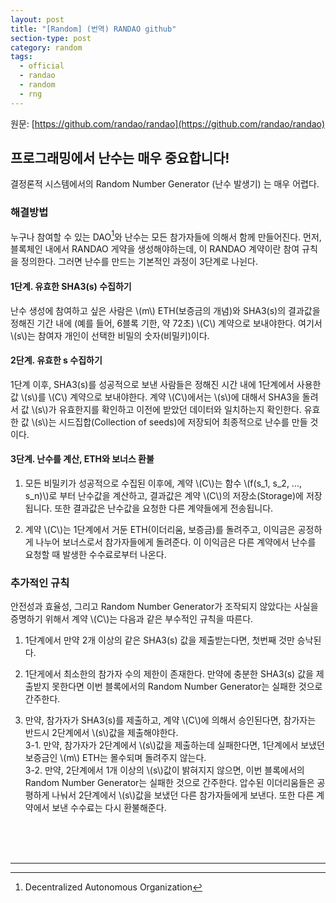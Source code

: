```yaml
---
layout: post
title: "[Random] (번역) RANDAO github"
section-type: post
category: random
tags:
  - official
  - randao
  - random
  - rng
---
```


원문: [https://github.com/randao/randao](https://github.com/randao/randao)

## 프로그래밍에서 난수는 매우 중요합니다!

결정론적 시스템에서의 Random Number Generator (난수 발생기) 는 매우 어렵다.

### 해결방법

누구나 참여할 수 있는 DAO[^1]와 난수는 모든 참가자들에 의해서 함께 만들어진다. 먼저, 블록체인 내에서 RANDAO 게약을 생성해야하는데, 이 RANDAO 계약이란 참여 규칙을 정의한다. 그러면 난수를 만드는 기본적인 과정이 3단계로 나뉜다.

#### 1단계. 유효한 SHA3(s) 수집하기

난수 생성에 참여하고 싶은 사람은 \\(m\\) ETH(보증금의 개념)와 SHA3(s)의 결과값을 정해진 기간 내에 (예를 들어, 6블록 기한, 약 72초) \\(C\\) 계약으로 보내야한다. 여기서 \\(s\\)는 참여자 개인이 선택한 비밀의 숫자(비밀키)이다.

#### 2단계. 유효한 s 수집하기

1단계 이후, SHA3(s)를 성공적으로 보낸 사람들은 정해진 시간 내에 1단계에서 사용한 값 \\(s\\)를 \\(C\\) 계약으로 보내야한다. 계약 \\(C\\)에서는 \\(s\\)에 대해서 SHA3을 돌려서 값 \\(s\\)가 유효한지를 확인하고 이전에 받았던 데이터와 일치하는지 확인한다. 유효한 값 \\(s\\)는 시드집합(Collection of seeds)에 저장되어 최종적으로 난수를 만들 것이다.

#### 3단계. 난수를 계산, ETH와 보너스 환불

1. 모든 비밀키가 성공적으로 수집된 이후에, 계약 \\(C\\)는 함수 \\(f(s_1, s_2, ..., s_n)\\)로 부터 난수값을 계산하고, 결과값은 계약 \\(C\\)의 저장소(Storage)에 저장됩니다. 또한 결과값은 난수값을 요청한 다른 계약들에게 전송됩니다.

2. 계약 \\(C\\)는 1단계에서 거둔 ETH(이더리움, 보증금)를 돌려주고, 이익금은 공정하게 나누어 보너스로서 참가자들에게 돌려준다. 이 이익금은 다른 계약에서 난수를 요청할 때 발생한 수수료로부터 나온다.

### 추가적인 규칙

안전성과 효율성, 그리고 Random Number Generator가 조작되지 않았다는 사실을 증명하기 위해서 계약 \\(C\\)는 다음과 같은 부수적인 규칙을 따른다.

1. 1단계에서 만약 2개 이상의 같은 SHA3(s) 값을 제출받는다면, 첫번째 것만 승낙된다.

2. 1단게에서 최소한의 참가자 수의 제한이 존재한다. 만약에 충분한 SHA3(s) 값을 제출받지 못한다면 이번 블록에서의 Random Number Generator는 실패한 것으로 간주한다.

3. 만약, 참가자가 SHA3(s)를 제출하고, 계약 \\(C\\)에 의해서 승인된다면, 참가자는 반드시 2단계에서 \\(s\\)값을 제출해야한다.<br>
3-1. 만약, 참가자가 2단계에서 \\(s\\)값을 제출하는데 실패한다면, 1단계에서 보냈던 보증금인 \\(m\\) ETH는 몰수되며 돌려주지 않는다.<br>
3-2. 만약, 2단계에서 1개 이상의 \\(s\\)값이 밝혀지지 않으면, 이번 블록에서의 Random Number Generator는 실패한 것으로 간주한다. 압수된 이더리움들은 공평하게 나눠서 2단계에서 \\(s\\)값을 보냈던 다른 참가자들에게 보낸다. 또한 다른 계약에서 보낸 수수료는 다시 환불해준다.












<br>
<br>
<br>
<hr>

[^1]: Decentralized Autonomous Organization